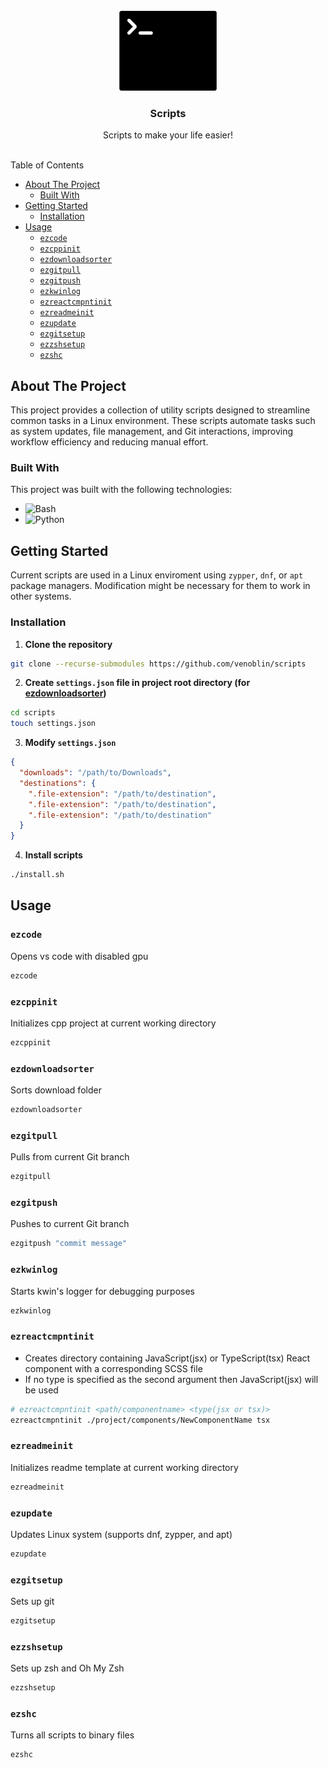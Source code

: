 <br/>
<div align="center">
<a href="https://github.com/venoblin/scripts">
<img src=".project-images/project-logo.png" alt="Termnial logo" height="128px" />
</a>

<h3 align="center">Scripts</h3>
<p align="center">
Scripts to make your life easier!
<br/>
<br/>
</p>
</div>

Table of Contents

- [About The Project](#about-the-project)
  - [Built With](#built-with)
- [Getting Started](#getting-started)
  - [Installation](#installation)
- [Usage](#usage)
  - [`ezcode`](#ezcode)
  - [`ezcppinit`](#ezcppinit)
  - [`ezdownloadsorter`](#ezdownloadsorter)
  - [`ezgitpull`](#ezgitpull)
  - [`ezgitpush`](#ezgitpush)
  - [`ezkwinlog`](#ezkwinlog)
  - [`ezreactcmpntinit`](#ezreactcmpntinit)
  - [`ezreadmeinit`](#ezreadmeinit)
  - [`ezupdate`](#ezupdate)
  - [`ezgitsetup`](#ezgitsetup)
  - [`ezzshsetup`](#ezzshsetup)
  - [`ezshc`](#ezshc)

## About The Project
This project provides a collection of utility scripts designed to streamline common tasks in a Linux environment. These scripts automate tasks such as system updates, file management, and Git interactions, improving workflow efficiency and reducing manual effort.

### Built With
This project was built with the following technologies:

- <img src="https://img.shields.io/badge/Bash-4EAA25?logo=gnubash&logoColor=fff" alt="Bash" />
- <img src="https://img.shields.io/badge/Python-3776AB?logo=python&logoColor=fff" alt="Python" />

## Getting Started
Current scripts are used in a Linux enviroment using `zypper`, `dnf`, or `apt` package managers. Modification might be necessary for them to work in other systems.

### Installation
1. **Clone the repository** 

  ```sh
  git clone --recurse-submodules https://github.com/venoblin/scripts
  ```

2. **Create `settings.json` file in project root directory (for [ezdownloadsorter](https://github.com/venoblin/download-file-sorter))**

  ```sh
  cd scripts
  touch settings.json
  ```

3. **Modify `settings.json`** 

  ```json
  {
    "downloads": "/path/to/Downloads",
    "destinations": {
      ".file-extension": "/path/to/destination",
      ".file-extension": "/path/to/destination",
      ".file-extension": "/path/to/destination"
    }
  }
  ```

4. **Install scripts** 
  
  ```sh
  ./install.sh
  ```

## Usage
### `ezcode` 
Opens vs code with disabled gpu
```bash
ezcode
```

### `ezcppinit` 
Initializes cpp project at current working directory
```bash
ezcppinit
```

### `ezdownloadsorter` 
Sorts download folder
```bash
ezdownloadsorter
```

### `ezgitpull` 
Pulls from current Git branch
```bash
ezgitpull
```

### `ezgitpush` 
Pushes to current Git branch
```bash
ezgitpush "commit message"
```

### `ezkwinlog` 
Starts kwin's logger for debugging purposes
```bash
ezkwinlog
```

### `ezreactcmpntinit`
- Creates directory containing JavaScript(jsx) or TypeScript(tsx) React component 
with a corresponding SCSS file 
- If no type is specified as the second argument 
then JavaScript(jsx) will be used
```bash
# ezreactcmpntinit <path/componentname> <type(jsx or tsx)>
ezreactcmpntinit ./project/components/NewComponentName tsx
```

### `ezreadmeinit` 
Initializes readme template at current working directory
```bash
ezreadmeinit
```

### `ezupdate` 
Updates Linux system (supports dnf, zypper, and apt)
```bash
ezupdate
```

### `ezgitsetup` 
Sets up git
```bash
ezgitsetup
```

### `ezzshsetup` 
Sets up zsh and Oh My Zsh
```bash
ezzshsetup
```

### `ezshc` 
Turns all scripts to binary files
```bash
ezshc
```
